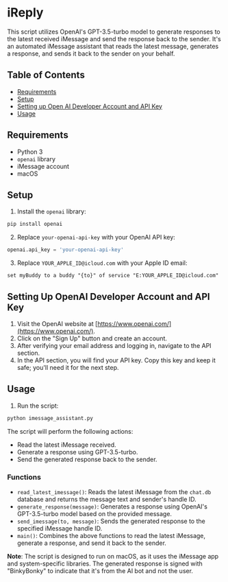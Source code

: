 # iReply

This script utilizes OpenAI's GPT-3.5-turbo model to generate responses to the latest received iMessage and send the response back to the sender. It's an automated iMessage assistant that reads the latest message, generates a response, and sends it back to the sender on your behalf.

## Table of Contents

- [Requirements](#requirements)
- [Setup](#setup)
- [Setting up Open AI Developer Account and API Key](#Setting_Up_OpenAI_Developer_Account_and_API_Key)
- [Usage](#usage)

## Requirements

- Python 3
- `openai` library
- iMessage account
- macOS

## Setup

1. Install the `openai` library:

```bash
pip install openai
```

2. Replace `your-openai-api-key` with your OpenAI API key:

```python
openai.api_key = 'your-openai-api-key'
```

3. Replace `YOUR_APPLE_ID@icloud.com` with your Apple ID email:

```applescript
set myBuddy to a buddy "{to}" of service "E:YOUR_APPLE_ID@icloud.com"
```
## Setting Up OpenAI Developer Account and API Key

1. Visit the OpenAI website at [https://www.openai.com/](https://www.openai.com/).
2. Click on the "Sign Up" button and create an account.
3. After verifying your email address and logging in, navigate to the API section.
4. In the API section, you will find your API key. Copy this key and keep it safe; you'll need it for the next step.

## Usage

1. Run the script:

```bash
python imessage_assistant.py
```

The script will perform the following actions:

- Read the latest iMessage received.
- Generate a response using GPT-3.5-turbo.
- Send the generated response back to the sender.

### Functions

- `read_latest_imessage()`: Reads the latest iMessage from the `chat.db` database and returns the message text and sender's handle ID.
- `generate_response(message)`: Generates a response using OpenAI's GPT-3.5-turbo model based on the provided message.
- `send_imessage(to, message)`: Sends the generated response to the specified iMessage handle ID.
- `main()`: Combines the above functions to read the latest iMessage, generate a response, and send it back to the sender.

**Note**: The script is designed to run on macOS, as it uses the iMessage app and system-specific libraries. The generated response is signed with "BinkyBonky" to indicate that it's from the AI bot and not the user.